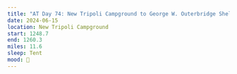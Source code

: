 ```yaml
---
title: "AT Day 74: New Tripoli Campground to George W. Outerbridge Shelter"
date: 2024-06-15
location: New Tripoli Campground
start: 1248.7
end: 1260.3
miles: 11.6
sleep: Tent
mood: 🙂
---
```

